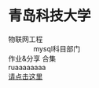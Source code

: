 # 青岛科技大学

物联网工程<br>&nbsp;&nbsp;&nbsp;&nbsp;&nbsp;&nbsp;&nbsp;&nbsp;&nbsp;&nbsp;&nbsp;&nbsp;&nbsp;mysql科目部门<br>
作业&分享 合集<br>
ruaaaaaaaa<br>
<a href="https://yinwuzou.github.io/ceshi.github.io/真.html">请点击这里</a><br>
